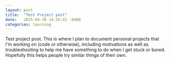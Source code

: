 ```yaml
---
layout: post
title:  "Test Project post"
date:   2025-04-30 14:25:43 -0400
categories: learning
---
```


Test project post. This is where I plan to document personal projects that I'm working on (code or otherwise), including motivations as well as troubleshooting to help me have something to do when I get stuck or bored. Hopefully this helps people try similar things of their own. 